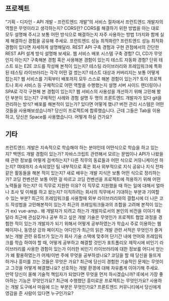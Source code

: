 ## 프로젝트
“기획 - 디자인 - API 개발 - 프런트엔드 개발”의 서비스 절차에서 프런트엔드 개발자의 역할은 무엇이라고 생각하는지?
CORS란? CORS를 해결하기 위한 방법을 아는 대로 모두 설명해 주시고 보통 어떤 방식으로 해결하는지 자주 사용하는 방법 1가지와 함께 실제 해결하신 경험을 공유해 주세요.
프런트엔드 성능 최적화란? 프런트엔드 성능 최적화 경험이 있다면 자세하게 설명해달라.
REST API 구축 경험과 구현 관점에서의 간단한 REST API 설계 방식 설명해 보세요.
웹 서비스 배포 시스템 구축 경험?
CI, CD가 무엇인지 아는지? 구축해본 경험 혹은 사용해본 경험이 있는지
테스트 자동화 경험? 단위 테스트 또는 E2E 코드를 작성해 본적이 있는지?
테스팅 라이브러리와 프레임워크에 특화된 테스팅 라이브러리는 각각 어떤 걸 썼는지?
테스트 대상과 커버리지는 보통 어떻게 잡는지?
웹 서비스를 기획부터 배포까지 모두 스스로 해본 경험이 있는가? 토이 프로젝트나 회사 서비스 등
구체적으로 어떤 역할을 수행했는지 설명
서버 사이드 렌더링이나 SPA로 각각 구현해 본 경험이 있는지?
웹 서비스의 사용성을 개선하기 위해 고민해 봤던 부분이 있는지? 구체적인 사례와 경험 설명
두 명의 프론트엔드 개발자가 있다 git을 관리하는 방식?
배포를 해본적이 있는가? 있다면 어떻게 했나?
버전 관리 시스템은 어떤 것들을 사용해보셨습니까?
당신이 프로젝트에 합류했습니다. 근데 그들은 Tab을 이용하고, 당신은 Space를 사용했습니다. 어떻게 하실 건가요?

## 기타
프런트엔드 개발은 지속적으로 학습해야 하는 분야인데 어떤식으로 학습을 하고 있는지?
백엔드 개발 경험이 있는가?
자바스크립트 관련해서 모르는 문법이나 API가 나왔을 때 관련 정보를 어떻게 검색하는지?
다른 직무의 동료들과 어떤 식으로 커뮤니케이션 하는지?
여태까지 소속되었던 팀 내부적으로 혹은 회사 외부적으로 지식 공유나 지식 전파 같은 활동들을 해본 적이 있는지?
새로 배우는 개발 지식은 보통 어떤 식으로 정리하는가?
코딩 컨벤션은 보통 어떤 걸 따르고 코딩 컨벤션을 프로젝트에 적용하기 위해 어떤 노력들을 하는지?
이 직무로 지원한 이유?
이 직무로 지원했을 때 하는 일에 대해서 얼마나 조사 및 이해를 하고 왔는지?
이직하려는 회사의 직무에서 기대하는 부분과 기여할 수 있는 부분?
최근의 프레임워크를 사용할때 외부 라이브러리와의 결합시에 더 나은 코드 작성법을 고민해본적이 있는가
최근의 프레임워크들과의 조합을 고려해 본적이 있는가 ex) vue-amp..
왜 개발자가 되려고 하는가
개발자로서의 본인의 비전을 이야기 해달라
최근에 관심갖거나 공부 하고 싶은 개발 기술은 무엇인가
프로젝트 협업 과정을 경험한 적이 있는가
개발자가 되기 위해서 어떻게 공부하였는가
학습시 주로 이용하는 웹페이지나, 동영상 강좌 페이지는 어디인가
최근의 읽은 개발 관련 서적은 무엇인가
즐겨 보는 개발 관련 유튜브가 있는가
회사 기술 스택에 맞추어 단기간 내에 언어와 프레임워크를 학습 하여야 할 때, 어떻게 공부하고 해결할 것인가
포트폴리오 제작시에 비인기 라이브러리를 사용한 경험이 있는가
이러한 비인기 라이브러리에 대한 정보를 어디서 얻는가 왜 활용하였는가
어제/이번 주에 무엇을 공부하셨나요?
코딩을 할 때 당신을 들뜨게 하거나 흥미를 끄는 것들은 무엇은 가요?
최근에 당신이 경험한 기술적인 문제는 무엇이고 그것을 어떻게 해결했나요?
선호하는 개발 환경에 대해 자유롭게 이야기해 주세요.
만약 당신이 올해 기술적 책임자가 되었다면 무엇을 먼저 하시겠습니까?
IE에서 가장 좋아하는 기능은 무엇인가요?
최근에 수행했던 흥미로운 프로젝트는 무엇인가요?
사용하는 개발 도구에서 마음에 드는 부분은 무엇인가요?
프론트엔드 커뮤니티에서 당신에게 영감을 준 사람이 있다면 누구인가요?